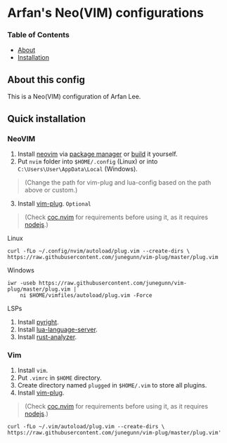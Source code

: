 # Arfan's Neo(VIM) configurations

### Table of Contents
* [About](#about-this-config)
* [Installation](#quick-installation)

## About this config

This is a Neo(VIM) configuration of Arfan Lee.

## Quick installation

### NeoVIM

1. Install [neovim](https://github.com/neovim/neovim/) via [package manager](https://github.com/neovim/neovim/wiki/Installing-Neovim#install-from-package) or [build](https://github.com/neovim/neovim/wiki/Installing-Neovim#install-from-package) it yourself.
2. Put `nvim` folder into `$HOME/.config` (Linux) or into `C:\Users\User\AppData\Local` (Windows).
> (Change the path for vim-plug and lua-config based on the path above or custom.)
3. Install [vim-plug](https://github.com/junegunn/vim-plug).
`Optional`
> (Check [coc.nvim](https://github.com/neoclide/coc.nvim) for requirements before using it, as it requires [nodejs](https://nodejs.org/en/download/).)

Linux

 ```
curl -fLo ~/.config/nvim/autoload/plug.vim --create-dirs \
https://raw.githubusercontent.com/junegunn/vim-plug/master/plug.vim
```

Windows

```
iwr -useb https://raw.githubusercontent.com/junegunn/vim-plug/master/plug.vim |`
    ni $HOME/vimfiles/autoload/plug.vim -Force
```

LSPs
1. Install [pyright](https://github.com/microsoft/pyright).
2. Install [lua-language-server](https://github.com/sumneko/lua-language-server).
3. Install [rust-analyzer](https://github.com/rust-lang/rust-analyzer).

### Vim

1. Install `vim`.
2. Put `.vimrc` in `$HOME` directory.
3. Create directory named `plugged` in `$HOME/.vim` to store all plugins.
4. Install [vim-plug](https://github.com/junegunn/vim-plug).
>(Check [coc.nvim](https://github.com/neoclide/coc.nvim) for requirements before using it, as it requires [nodejs](https://nodejs.org/en/download/).)

```
curl -fLo ~/.vim/autoload/plug.vim --create-dirs \
https://raw.githubusercontent.com/junegunn/vim-plug/master/plug.vim'
```

